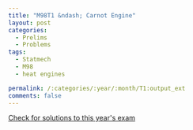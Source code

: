 ```yaml
---
title: "M98T1 &ndash; Carnot Engine"
layout: post
categories:
  - Prelims
  - Problems
tags:
  - Statmech
  - M98
  - heat engines

permalink: /:categories/:year/:month/T1:output_ext
comments: false
---
```

<object data="1998M1T.pdf" type="application/pdf" width="100%" height="500"></object>
<div class="message"><a href='https://princetonprelim.com/prelim/1/'>Check for solutions to this year's exam</a></div>